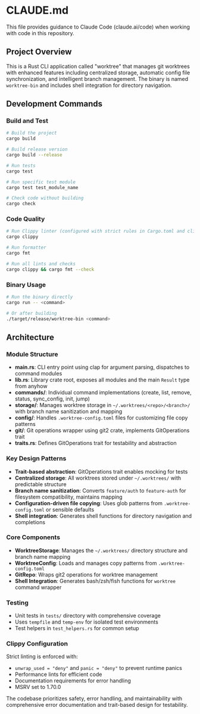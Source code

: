 # CLAUDE.md

This file provides guidance to Claude Code (claude.ai/code) when working with code in this repository.

## Project Overview

This is a Rust CLI application called "worktree" that manages git worktrees with enhanced features including centralized storage, automatic config file synchronization, and intelligent branch management. The binary is named `worktree-bin` and includes shell integration for directory navigation.

## Development Commands

### Build and Test
```bash
# Build the project
cargo build

# Build release version
cargo build --release

# Run tests
cargo test

# Run specific test module
cargo test test_module_name

# Check code without building
cargo check
```

### Code Quality
```bash
# Run Clippy linter (configured with strict rules in Cargo.toml and clippy.toml)
cargo clippy

# Run formatter
cargo fmt

# Run all lints and checks
cargo clippy && cargo fmt --check
```

### Binary Usage
```bash
# Run the binary directly
cargo run -- <command>

# Or after building
./target/release/worktree-bin <command>
```

## Architecture

### Module Structure
- **main.rs**: CLI entry point using clap for argument parsing, dispatches to command modules
- **lib.rs**: Library crate root, exposes all modules and the main `Result` type from anyhow
- **commands/**: Individual command implementations (create, list, remove, status, sync_config, init, jump)
- **storage/**: Manages worktree storage in `~/.worktrees/<repo>/<branch>/` with branch name sanitization and mapping
- **config/**: Handles `.worktree-config.toml` files for customizing file copy patterns
- **git/**: Git operations wrapper using git2 crate, implements GitOperations trait
- **traits.rs**: Defines GitOperations trait for testability and abstraction

### Key Design Patterns
- **Trait-based abstraction**: GitOperations trait enables mocking for tests
- **Centralized storage**: All worktrees stored under `~/.worktrees/` with predictable structure
- **Branch name sanitization**: Converts `feature/auth` to `feature-auth` for filesystem compatibility, maintains mapping
- **Configuration-driven file copying**: Uses glob patterns from `.worktree-config.toml` or sensible defaults
- **Shell integration**: Generates shell functions for directory navigation and completions

### Core Components
- **WorktreeStorage**: Manages the `~/.worktrees/` directory structure and branch name mapping
- **WorktreeConfig**: Loads and manages copy patterns from `.worktree-config.toml`
- **GitRepo**: Wraps git2 operations for worktree management
- **Shell Integration**: Generates bash/zsh/fish functions for `worktree` command wrapper

### Testing
- Unit tests in `tests/` directory with comprehensive coverage
- Uses `tempfile` and `temp-env` for isolated test environments
- Test helpers in `test_helpers.rs` for common setup

### Clippy Configuration
Strict linting is enforced with:
- `unwrap_used = "deny"` and `panic = "deny"` to prevent runtime panics
- Performance lints for efficient code
- Documentation requirements for error handling
- MSRV set to 1.70.0

The codebase prioritizes safety, error handling, and maintainability with comprehensive error documentation and trait-based design for testability.